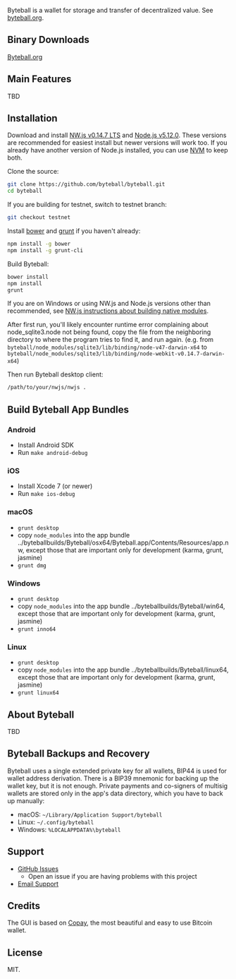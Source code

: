 Byteball is a wallet for storage and transfer of decentralized value.  See [byteball.org](https://byteball.org/).

## Binary Downloads

[Byteball.org](https://byteball.org/)

## Main Features

TBD

## Installation

Download and install [NW.js v0.14.7 LTS](https://dl.nwjs.io/v0.14.7) and [Node.js v5.12.0](https://nodejs.org/download/release/v5.12.0/).  These versions are recommended for easiest install but newer versions will work too.  If you already have another version of Node.js installed, you can use [NVM](https://github.com/creationix/nvm) to keep both.

Clone the source:

```sh
git clone https://github.com/byteball/byteball.git
cd byteball
```

If you are building for testnet, switch to testnet branch:
```sh
git checkout testnet
```

Install [bower](http://bower.io/) and [grunt](http://gruntjs.com/getting-started) if you haven't already:

```sh
npm install -g bower
npm install -g grunt-cli
```

Build Byteball:

```sh
bower install
npm install
grunt
```
If you are on Windows or using NW.js and Node.js versions other than recommended, see [NW.js instructions about building native modules](http://docs.nwjs.io/en/latest/For%20Users/Advanced/Use%20Native%20Node%20Modules/).

After first run, you'll likely encounter runtime error complaining about node_sqlite3.node not being found, copy the file from the neighboring directory to where the program tries to find it, and run again. (e.g. from `byteball/node_modules/sqlite3/lib/binding/node-v47-darwin-x64` to `byteball/node_modules/sqlite3/lib/binding/node-webkit-v0.14.7-darwin-x64`)

Then run Byteball desktop client:

```sh
/path/to/your/nwjs/nwjs .
```

## Build Byteball App Bundles

### Android

- Install Android SDK
- Run `make android-debug`

### iOS

- Install Xcode 7 (or newer)
- Run `make ios-debug`

### macOS

- `grunt desktop`
- copy `node_modules` into the app bundle ../byteballbuilds/Byteball/osx64/Byteball.app/Contents/Resources/app.nw, except those that are important only for development (karma, grunt, jasmine)
- `grunt dmg`

### Windows

- `grunt desktop`
- copy `node_modules` into the app bundle ../byteballbuilds/Byteball/win64, except those that are important only for development (karma, grunt, jasmine)
- `grunt inno64`

### Linux

- `grunt desktop`
- copy `node_modules` into the app bundle ../byteballbuilds/Byteball/linux64, except those that are important only for development (karma, grunt, jasmine)
- `grunt linux64`


## About Byteball

TBD

## Byteball Backups and Recovery

Byteball uses a single extended private key for all wallets, BIP44 is used for wallet address derivation.  There is a BIP39 mnemonic for backing up the wallet key, but it is not enough.  Private payments and co-signers of multisig wallets are stored only in the app's data directory, which you have to back up manually:

* macOS: `~/Library/Application Support/byteball`
* Linux: `~/.config/byteball`
* Windows: `%LOCALAPPDATA%\byteball`





## Support

* [GitHub Issues](https://github.com/byteball/byteball/issues)
  * Open an issue if you are having problems with this project
* [Email Support](mailto:byteball@byteball.org)

## Credits

The GUI is based on [Copay](https://github.com/bitpay/copay), the most beautiful and easy to use Bitcoin wallet.

## License

MIT.

